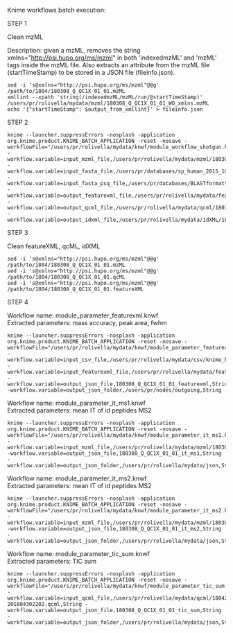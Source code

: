Knime workflows batch execution: 

STEP 1 

Clean mzML

Description: given a mzML, removes the string xmlns="http://psi.hupo.org/ms/mzml" in both 'indexedmzML' and 'mzML' tags inside the mzML file. Also extracts an attribute from the mzML file (startTimeStamp) to be stored in a JSON file (fileinfo.json). 

```
sed -i 's@xmlns="http://psi.hupo.org/ms/mzml"@@g' /path/to/1804/180308_Q_QC1X_01_01.mzML
xmllint --xpath 'string(/indexedmzML/mzML/run/@startTimeStamp)' /users/pr/rolivella/mydata/mzml/180308_Q_QC1X_01_01_WO_xmlns.mzML
echo '{"startTimeStamp": $output_from_xmllint}' > fileinfo.json
```

STEP 2

```
knime --launcher.suppressErrors -nosplash -application org.knime.product.KNIME_BATCH_APPLICATION -reset -nosave -workflowFile="/users/pr/rolivella/mydata/knwf/module_workflow_shotgun.knwf" -workflow.variable=input_mzml_file,/users/pr/rolivella/mydata/mzml/180308_Q_QC1X_01_01_WO_xmlns.mzML,String -workflow.variable=input_fasta_file,/users/pr/databases/sp_human_2015_10_contaminants_plus_shuffled.fasta,String -workflow.variable=input_fasta_psq_file,/users/pr/databases/BLASTformattedDB/sp_human_2015_10_contaminants_plus_shuffled.fasta.psq,String -workflow.variable=output_featurexml_file,/users/pr/rolivella/mydata/featureXML/180308_Q_QC1X_01_01.featureXML,String -workflow.variable=output_qcml_file,/users/pr/rolivella/mydata/qcml/180308_Q_QC1X_01_01.qcml,String -workflow.variable=output_idxml_file,/users/pr/rolivella/mydata/idXML/180308_Q_QC1X_01_01.idxml,String
```

STEP 3

Clean featureXML, qcML, idXML

```
sed -i 's@xmlns="http://psi.hupo.org/ms/mzml"@@g' /path/to/1804/180308_Q_QC1X_01_01.mzML
sed -i 's@xmlns="http://psi.hupo.org/ms/mzml"@@g' /path/to/1804/180308_Q_QC1X_01_01.qcML
sed -i 's@xmlns="http://psi.hupo.org/ms/mzml"@@g' /path/to/1804/180308_Q_QC1X_01_01.featureXML
```

STEP 4

Workflow name: module_parameter_featurexml.knwf</br>
Extracted parameters: mass accuracy, peak area, fwhm</br>

```
knime --launcher.suppressErrors -nosplash -application org.knime.product.KNIME_BATCH_APPLICATION -reset -nosave -workflowFile="/users/pr/rolivella/mydata/knwf/module_parameter_featurexml.knwf" -workflow.variable=input_csv_file,/users/pr/rolivella/mydata/csv/knime_bsa_list.csv,String -workflow.variable=input_featurexml_file,/users/pr/rolivella/mydata/featureXML/180308_Q_QC1X_01_01.featureXML,String -workflow.variable=output_json_file,180308_Q_QC1X_01_01_featurexml,String -workflow.variable=output_json_folder,/users/pr/nodes/outgoing,String
```

Workflow name: module_parameter_it_ms1.knwf</br>
Extracted parameters: mean IT of id peptides MS2</br>

```
knime --launcher.suppressErrors -nosplash -application org.knime.product.KNIME_BATCH_APPLICATION -reset -nosave -workflowFile="/users/pr/rolivella/mydata/knwf/module_parameter_it_ms1.knwf" -workflow.variable=input_mzml_file,/users/pr/rolivella/mydata/mzml/180308_Q_QC1X_01_01_WO_xmlns.mzML,String -workflow.variable=output_json_file,180308_Q_QC1X_01_01_it_ms1,String -workflow.variable=output_json_folder,/users/pr/rolivella/mydata/json,String
```

Workflow name: module_parameter_it_ms2.knwf</br>
Extracted parameters: mean IT of id peptides MS2</br>

```
knime --launcher.suppressErrors -nosplash -application org.knime.product.KNIME_BATCH_APPLICATION -reset -nosave -workflowFile="/users/pr/rolivella/mydata/knwf/module_parameter_it_ms2.knwf" -workflow.variable=input_mzml_file,/users/pr/rolivella/mydata/mzml/180308_Q_QC1X_01_01_WO_xmlns.mzML,String -workflow.variable=output_json_file,180308_Q_QC1X_01_01_it_ms2,String -workflow.variable=output_json_folder,/users/pr/rolivella/mydata/json,String
```

Workflow name: module_parameter_tic_sum.knwf</br>
Extracted parameters: TIC sum</br>

```
knime --launcher.suppressErrors -nosplash -application org.knime.product.KNIME_BATCH_APPLICATION -reset -nosave -workflowFile="/users/pr/rolivella/mydata/knwf/module_parameter_tic_sum.knwf" -workflow.variable=input_qcml_file,/users/pr/rolivella/mydata/qcml/180426Q_QC1X_01_08-201804302202.qcml,String -workflow.variable=output_json_file,180308_Q_QC1X_01_01_tic_sum,String -workflow.variable=output_json_folder,/users/pr/rolivella/mydata/json,String 
```





